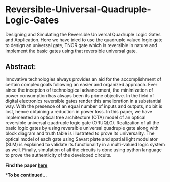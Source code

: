# Reversible-Universal-Quadruple-Logic-Gates
Designing and Simulating the Reversible Universal Quadruple Logic Gates and Application. Here we have tried to use the quadruple valued logic gate to design an universal gate, TNOR gate which is reversible in nature and implement the basic gates using that reversible universal gate.


## Abstract:
Innovative technologies always provides an aid for the accomplishment of certain complex goals following an easier and organized approach. Ever since the inception of technological advancement, the minimization of power consumption has always been its prime objective. In the field of digital electronics reversible gates render this amelioration in a substantial way. With the presence of an equal number of inputs and outputs, no bit is lost, hence obtaining a reduction in power loss. In this paper, we have implemented an optical tree architecture (OTA) model of an optical reversible universal quadruple logic gate (ORUQLG). Realization of all the basic logic gates by using reversible universal quadruple gate along with block diagram and truth table is illustrated to prove its universality. The optical model of each gate using Savart plate and spatial light modulator (SLM) is explained to validate its functionality in a multi-valued logic system as well. Finally, simulation of all the circuits is done using python language to prove the authenticity of the developed circuits.

**Find the paper [here](https://ieeexplore.ieee.org/document/9290649)**

***To be continued...**
